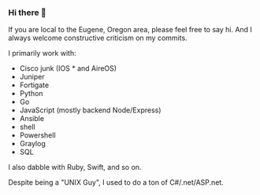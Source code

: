### Hi there 👋

If you are local to the Eugene, Oregon area, please feel free to say hi. And I always welcome constructive criticism on my commits.

I primarily work with:
- Cisco junk (IOS * and AireOS)
- Juniper
- Fortigate
- Python
- Go
- JavaScript (mostly backend Node/Express)
- Ansible
- shell
- Powershell
- Graylog
- SQL

I also dabble with Ruby, Swift, and so on.

Despite being a "UNIX Guy", I used to do a ton of C#/.net/ASP.net.


<!--
**codejake/codejake** is a ✨ _special_ ✨ repository because its `README.md` (this file) appears on your GitHub profile.

Here are some ideas to get you started:

- 🔭 I’m currently working on ...
- 🌱 I’m currently learning ...
- 👯 I’m looking to collaborate on ...
- 🤔 I’m looking for help with ...
- 💬 Ask me about ...
- 📫 How to reach me: ...
- 😄 Pronouns: ...
- ⚡ Fun fact: ...
-->
